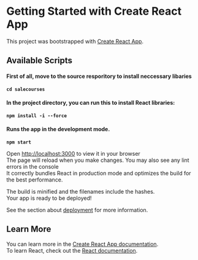# Getting Started with Create React App

This project was bootstrapped with [Create React App](https://github.com/facebook/create-react-app).

## Available Scripts
#### First of all, move to the source resporitory to install neccessary libaries
**`cd salecourses`**

#### In the project directory, you can run this to install React libraries:
**`npm install -i --force`**

#### Runs the app in the development mode.
**`npm start`**

Open [http://localhost:3000](http://localhost:3000) to view it in your browser\
The page will reload when you make changes. You may also see any lint errors in the console\
It correctly bundles React in production mode and optimizes the build for the best performance.

The build is minified and the filenames include the hashes.\
Your app is ready to be deployed!

See the section about [deployment](https://facebook.github.io/create-react-app/docs/deployment) for more information.

## Learn More
You can learn more in the [Create React App documentation](https://facebook.github.io/create-react-app/docs/getting-started).\
To learn React, check out the [React documentation](https://reactjs.org/).
